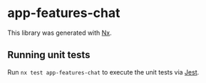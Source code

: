 # app-features-chat

This library was generated with [Nx](https://nx.dev).

## Running unit tests

Run `nx test app-features-chat` to execute the unit tests via [Jest](https://jestjs.io).
